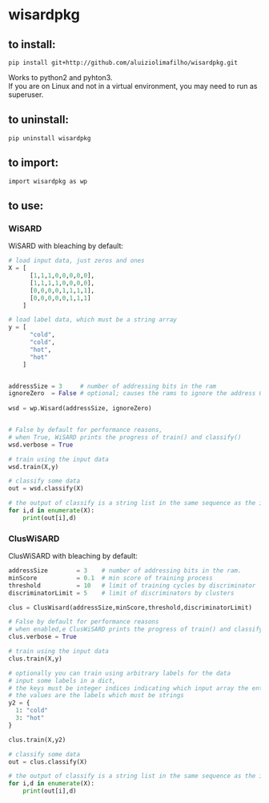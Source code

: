 # wisardpkg

## to install:
```
pip install git+http://github.com/aluiziolimafilho/wisardpkg.git
```
Works to python2 and pyhton3.  
If you are on Linux and not in a virtual environment, you may need to run as superuser.


## to uninstall:
```
pip uninstall wisardpkg
```

## to import:
```
import wisardpkg as wp
```

## to use:
### WiSARD

WiSARD with bleaching by default:
```python
# load input data, just zeros and ones  
X = [
      [1,1,1,0,0,0,0,0],
      [1,1,1,1,0,0,0,0],
      [0,0,0,0,1,1,1,1],
      [0,0,0,0,0,1,1,1]
    ]

# load label data, which must be a string array
y = [
      "cold",
      "cold",
      "hot",
      "hot"
    ]


addressSize = 3     # number of addressing bits in the ram
ignoreZero  = False # optional; causes the rams to ignore the address 0
    
wsd = wp.Wisard(addressSize, ignoreZero)


# False by default for performance reasons,
# when True, WiSARD prints the progress of train() and classify()
wsd.verbose = True

# train using the input data
wsd.train(X,y)

# classify some data
out = wsd.classify(X)

# the output of classify is a string list in the same sequence as the input
for i,d in enumerate(X):
    print(out[i],d)
```

### ClusWiSARD

ClusWiSARD with bleaching by default:
```python
addressSize        = 3    # number of addressing bits in the ram.
minScore           = 0.1  # min score of training process
threshold          = 10   # limit of training cycles by discriminator
discriminatorLimit = 5    # limit of discriminators by clusters

clus = ClusWisard(addressSize,minScore,threshold,discriminatorLimit)

# False by default for performance reasons
# when enabled,e ClusWiSARD prints the progress of train() and classify()
clus.verbose = True

# train using the input data
clus.train(X,y)

# optionally you can train using arbitrary labels for the data
# input some labels in a dict, 
# the keys must be integer indices indicating which input array the entry is associated to,
# the values are the labels which must be strings 
y2 = {
  1: "cold"
  3: "hot"
}

clus.train(X,y2)

# classify some data
out = clus.classify(X)

# the output of classify is a string list in the same sequence as the input
for i,d in enumerate(X):
    print(out[i],d)
```
